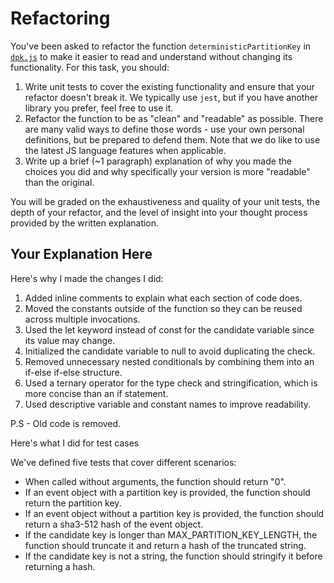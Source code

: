 # Refactoring

You've been asked to refactor the function `deterministicPartitionKey` in [`dpk.js`](dpk.js) to make it easier to read and understand without changing its functionality. For this task, you should:

1. Write unit tests to cover the existing functionality and ensure that your refactor doesn't break it. We typically use `jest`, but if you have another library you prefer, feel free to use it.
2. Refactor the function to be as "clean" and "readable" as possible. There are many valid ways to define those words - use your own personal definitions, but be prepared to defend them. Note that we do like to use the latest JS language features when applicable.
3. Write up a brief (~1 paragraph) explanation of why you made the choices you did and why specifically your version is more "readable" than the original.

You will be graded on the exhaustiveness and quality of your unit tests, the depth of your refactor, and the level of insight into your thought process provided by the written explanation.

## Your Explanation Here

Here's why I made the changes I did:

1. Added inline comments to explain what each section of code does.
2. Moved the constants outside of the function so they can be reused across multiple invocations.
3. Used the let keyword instead of const for the candidate variable since its value may change.
4. Initialized the candidate variable to null to avoid duplicating the check.
5. Removed unnecessary nested conditionals by combining them into an if-else if-else structure.
6. Used a ternary operator for the type check and stringification, which is more concise than an if statement.
7. Used descriptive variable and constant names to improve readability.

P.S - Old code is removed.

Here's what I did for test cases

We've defined five tests that cover different scenarios:

- When called without arguments, the function should return "0".
- If an event object with a partition key is provided, the function should return the partition key.
- If an event object without a partition key is provided, the function should return a sha3-512 hash of the event object.
- If the candidate key is longer than MAX_PARTITION_KEY_LENGTH, the function should truncate it and return a hash of the truncated string.
- If the candidate key is not a string, the function should stringify it before returning a hash.